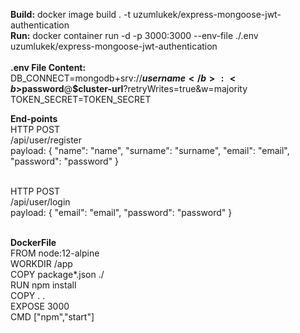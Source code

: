 <b>Build:</b> docker image build . -t uzumlukek/express-mongoose-jwt-authentication <br/>
<b>Run:</b> docker container run -d -p 3000:3000 --env-file ./.env uzumlukek/express-mongoose-jwt-authentication <br/>
<br/>
<b>.env File Content: </b><br/>
DB_CONNECT=mongodb+srv://<b>$username</b>:<b>$password</b>@<b>$cluster-url</b>?retryWrites=true&w=majority <br/>
TOKEN_SECRET=TOKEN_SECRET <br/>

<b>End-points</b><br/>
HTTP POST<br/>
/api/user/register<br/>
payload: { "name": "name", "surname": "surname", "email": "email", "password": "password" }<br/>
<br/>

HTTP POST<br/>
/api/user/login<br/>
payload: { "email": "email", "password": "password" }<br/><br/>

<b>DockerFile</b><br/>
FROM node:12-alpine<br/>
WORKDIR /app<br/>
COPY package*.json ./<br/>
RUN npm install<br/>
COPY . .<br/>
EXPOSE 3000<br/>
CMD ["npm","start"]<br/>
